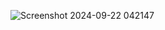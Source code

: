 
![Screenshot 2024-09-22 042147](https://github.com/user-attachments/assets/f7b2057d-b43d-447e-a402-235c5d9beda4)
